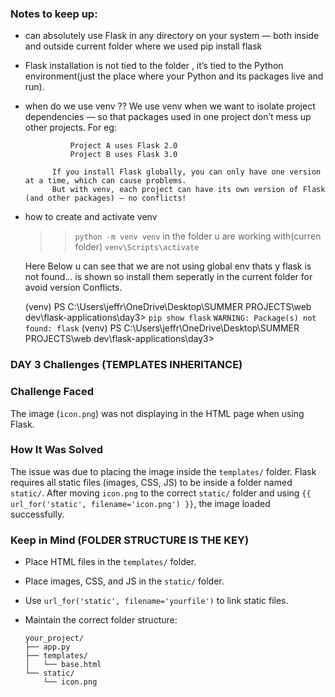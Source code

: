 
### Notes to keep up:
* can absolutely use Flask in any directory on your system — both inside and outside current folder where we used pip install flask 
* Flask installation is not tied to the folder , it’s tied to the Python environment(just the place where your Python and its packages live and run).
* when do we use venv ??
            We use venv when we want to isolate project dependencies — so that packages used in one project don’t mess up other projects.
            For eg:

                Project A uses Flask 2.0
                Project B uses Flask 3.0

            If you install Flask globally, you can only have one version at a time, which can cause problems.
            But with venv, each project can have its own version of Flask (and other packages) — no conflicts!

* how to create and activate venv

    >> `python -m venv venv` in the folder u are working with(curren folder)
    >> `venv\Scripts\activate`

    Here Below u can see that we are not using global env thats y flask is not found... is shown
    so install them seperatly in the current folder for avoid version Conflicts.

    (venv) PS C:\Users\jeffr\OneDrive\Desktop\SUMMER PROJECTS\web dev\flask-applications\day3> `pip show flask`
     `WARNING: Package(s) not found: flask`
    (venv) PS C:\Users\jeffr\OneDrive\Desktop\SUMMER PROJECTS\web dev\flask-applications\day3> 


### DAY 3 Challenges (TEMPLATES INHERITANCE)


### Challenge Faced

The image (`icon.png`) was not displaying in the HTML page when using Flask.

### How It Was Solved

The issue was due to placing the image inside the `templates/` folder. Flask requires all static files (images, CSS, JS) to be inside a folder named `static/`. After moving `icon.png` to the correct `static/` folder and using `{{ url_for('static', filename='icon.png') }}`, the image loaded successfully.

### Keep in Mind (FOLDER STRUCTURE IS THE KEY)

* Place HTML files in the `templates/` folder.
* Place images, CSS, and JS in the `static/` folder.
* Use `url_for('static', filename='yourfile')` to link static files.
* Maintain the correct folder structure:

  ```
  your_project/
  ├── app.py
  ├── templates/
  │   └── base.html
  └── static/
      └── icon.png
  ```

